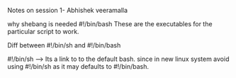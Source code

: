 Notes on session 1- Abhishek veeramalla

why shebang is needed
#!/bin/bash
These are the executables for the particular script to work.

Diff between #!/bin/sh and #!/bin/bash

#!/bin/sh --> Its a link to to the default bash. since in new linux system avoid using #!/bin/sh as it may defaults to #!/bin/bash. 
